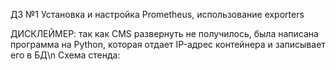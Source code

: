 ДЗ №1 
Установка и настройка Prometheus, использование exporters

ДИСКЛЕЙМЕР: так как CMS развернуть не получилось, была написана программа на Python, которая отдает IP-адрес контейнера и записывает его в БД\n
Схема стенда:
